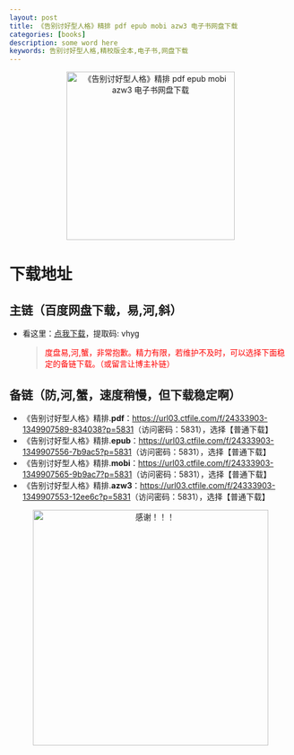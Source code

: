 ```yaml
---
layout: post
title: 《告别讨好型人格》精排 pdf epub mobi azw3 电子书网盘下载
categories: [books]
description: some word here
keywords: 告别讨好型人格,精校版全本,电子书,网盘下载
---
```


<div align="center"><img src="https://qweree.cn/wp-content/uploads/2024/09/gao-bie-tao-hao-xing-ren-ge-tuya.jpg" alt="《告别讨好型人格》精排 pdf epub mobi azw3 电子书网盘下载" width="300px" height="auto"></div>

# 下载地址

## 主链（百度网盘下载，易,河,斜）

- 看这里：[点我下载](https://pan.baidu.com/s/1iMXUbSbtZQZjDcqDmnWUyw?pwd=vhyg)，提取码: vhyg

  > <p style="color:red" >度盘易,河,蟹，非常抱歉。精力有限，若维护不及时，可以选择下面稳定的备链下载。（或留言让博主补链）</p>

## 备链（防,河,蟹，速度稍慢，但下载稳定啊）

- 《告别讨好型人格》精排.**pdf**：<https://url03.ctfile.com/f/24333903-1349907589-834038?p=5831>（访问密码：5831），选择【普通下载】
- 《告别讨好型人格》精排.**epub**：<https://url03.ctfile.com/f/24333903-1349907556-7b9ac5?p=5831>（访问密码：5831），选择【普通下载】
- 《告别讨好型人格》精排.**mobi**：<https://url03.ctfile.com/f/24333903-1349907565-9b9ac7?p=5831>（访问密码：5831），选择【普通下载】
- 《告别讨好型人格》精排.**azw3**：<https://url03.ctfile.com/f/24333903-1349907553-12ee6c?p=5831>（访问密码：5831），选择【普通下载】

<div align="center"><img src="https://pic.imgdb.cn/item/661246bf68eb935713c7f81c.gif" alt="感谢！！！" width="420px" height="auto"/></div>
